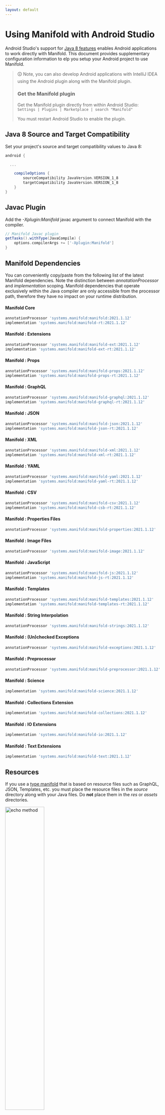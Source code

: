 ```yaml
---
layout: default
---
```


# Using Manifold with Android Studio

Android Studio's support for [Java 8 features](https://developer.android.com/studio/write/java8-support.html) enables
Android applications to work directly with Manifold. This document provides supplementary configuration information to
elp you setup your Android project to use Manifold.

>🛈 Note, you can also develop Android applications with IntelliJ IDEA using the Android plugin along with the Manifold
>plugin. 
>
>### Get the Manifold plugin
>Get the Manifold plugin directly from within Android Studio:
><br>
>`Settings | Plugins | Marketplace | search "Manifold"`
><br>
> 
>You must restart Android Studio to enable the plugin. 
 
## Java 8 Source and Target Compatibility 
Set your project's source and target compatibility values to Java 8:

```groovy
android {

  ...

    compileOptions {
        sourceCompatibility JavaVersion.VERSION_1_8
        targetCompatibility JavaVersion.VERSION_1_8
    }
}
```

## Javac Plugin
Add the *-Xplugin:Manifold* javac argument to connect Manifold with the compiler.

```groovy
// Manifold Javac plugin
getTasks().withType(JavaCompile) {
    options.compilerArgs += ['-Xplugin:Manifold']
}
```    

## Manifold Dependencies
You can conveniently copy/paste from the following list of the latest Manifold dependencies. Note the distinction
between *annotationProcessor* and *implementation* scoping. Manifold dependencies that operate exclusively within the
Java compiler are only accessible from the processor path, therefore they have no impact on your runtime distribution.

#### Manifold Core
```groovy
annotationProcessor 'systems.manifold:manifold:2021.1.12'
implementation 'systems.manifold:manifold-rt:2021.1.12'
```
#### Manifold : Extensions
```groovy
annotationProcessor 'systems.manifold:manifold-ext:2021.1.12'
implementation 'systems.manifold:manifold-ext-rt:2021.1.12'
```
#### Manifold : Props
```groovy
annotationProcessor 'systems.manifold:manifold-props:2021.1.12'
implementation 'systems.manifold:manifold-props-rt:2021.1.12'
```
#### Manifold : GraphQL
```groovy
annotationProcessor 'systems.manifold:manifold-graphql:2021.1.12'
implementation 'systems.manifold:manifold-graphql-rt:2021.1.12'
```
#### Manifold : JSON
```groovy
annotationProcessor 'systems.manifold:manifold-json:2021.1.12'
implementation 'systems.manifold:manifold-json-rt:2021.1.12'
```
#### Manifold : XML
```groovy
annotationProcessor 'systems.manifold:manifold-xml:2021.1.12'
implementation 'systems.manifold:manifold-xml-rt:2021.1.12'
```
#### Manifold : YAML
```groovy
annotationProcessor 'systems.manifold:manifold-yaml:2021.1.12'
implementation 'systems.manifold:manifold-yaml-rt:2021.1.12'
```
#### Manifold : CSV
```groovy
annotationProcessor 'systems.manifold:manifold-csv:2021.1.12'
implementation 'systems.manifold:manifold-csb-rt:2021.1.12'
```
#### Manifold : Properties Files
```groovy
annotationProcessor 'systems.manifold:manifold-properties:2021.1.12'
```
#### Manifold : Image Files
```groovy
annotationProcessor 'systems.manifold:manifold-image:2021.1.12'
```
#### Manifold : JavaScript
```groovy
annotationProcessor 'systems.manifold:manifold-js:2021.1.12'
implementation 'systems.manifold:manifold-js-rt:2021.1.12'
```
#### Manifold : Templates
```groovy
annotationProcessor 'systems.manifold:manifold-templates:2021.1.12'
implementation 'systems.manifold:manifold-templates-rt:2021.1.12'
```
#### Manifold : String Interpolation
```groovy
annotationProcessor 'systems.manifold:manifold-strings:2021.1.12'
```
#### Manifold : (Un)checked Exceptions
```groovy
annotationProcessor 'systems.manifold:manifold-exceptions:2021.1.12'
```
#### Manifold : Preprocessor
```groovy
annotationProcessor 'systems.manifold:manifold-preprocessor:2021.1.12'
```
#### Manifold : Science
```groovy
implementation 'systems.manifold:manifold-science:2021.1.12'
```
#### Manifold : Collections Extension
```groovy
implementation 'systems.manifold:manifold-collections:2021.1.12'
```
#### Manifold : IO Extensions
```groovy
implementation 'systems.manifold:manifold-io:2021.1.12'
```
#### Manifold : Text Extensions
```groovy
implementation 'systems.manifold:manifold-text:2021.1.12'
```

## Resources

If you use a [type manifold](https://github.com/manifold-systems/manifold/tree/master/manifold-core-parent/manifold#the-big-picture)
that is based on resource files such as GraphQL, JSON, Templates, etc. you must place the resource files in the 
*source* directory along with your Java files.  Do **not** place them in the *res* or *assets* directories.
 
<p><img src="http://manifold.systems/images/android_resources.png" alt="echo method" width="50%" height="50%"/></p> 

